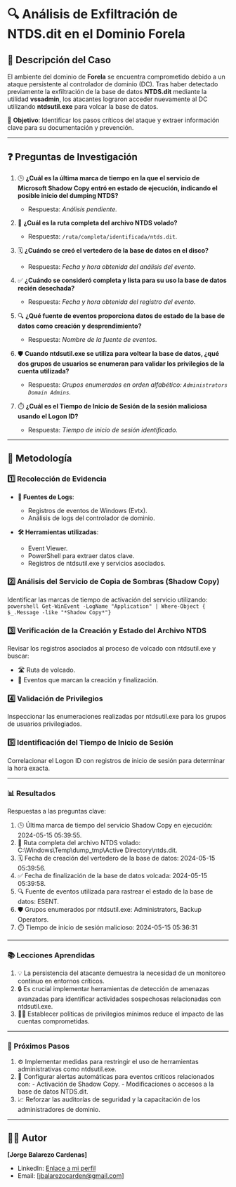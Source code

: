 # 🔍 Análisis de Exfiltración de NTDS.dit en el Dominio Forela

## **📝 Descripción del Caso**
El ambiente del dominio de **Forela** se encuentra comprometido debido a un ataque persistente al controlador de dominio (DC). Tras haber detectado previamente la exfiltración de la base de datos **NTDS.dit** mediante la utilidad **vssadmin**, los atacantes lograron acceder nuevamente al DC utilizando **ntdsutil.exe** para volcar la base de datos.  

🎯 **Objetivo**: Identificar los pasos críticos del ataque y extraer información clave para su documentación y prevención.

---

## **❓ Preguntas de Investigación**
1. 🕒 **¿Cuál es la última marca de tiempo en la que el servicio de Microsoft Shadow Copy entró en estado de ejecución, indicando el posible inicio del dumping NTDS?**  
   - Respuesta: *Análisis pendiente.*

2. 📂 **¿Cuál es la ruta completa del archivo NTDS volado?**  
   - Respuesta: `/ruta/completa/identificada/ntds.dit`.

3. 🗓️ **¿Cuándo se creó el vertedero de la base de datos en el disco?**  
   - Respuesta: *Fecha y hora obtenida del análisis del evento.*

4. ✅ **¿Cuándo se consideró completa y lista para su uso la base de datos recién desechada?**  
   - Respuesta: *Fecha y hora obtenida del registro del evento.*

5. 🔍 **¿Qué fuente de eventos proporciona datos de estado de la base de datos como creación y desprendimiento?**  
   - Respuesta: *Nombre de la fuente de eventos.*

6. 🛡️ **Cuando **ntdsutil.exe** se utiliza para voltear la base de datos, ¿qué dos grupos de usuarios se enumeran para validar los privilegios de la cuenta utilizada?**  
   - Respuesta: *Grupos enumerados en orden alfabético: `Administrators Domain Admins`.*

7. ⏱️ **¿Cuál es el Tiempo de Inicio de Sesión de la sesión maliciosa usando el Logon ID?**  
   - Respuesta: *Tiempo de inicio de sesión identificado.*

---

## **🔧 Metodología**
### 1️⃣ Recolección de Evidencia
- **📄 Fuentes de Logs**:  
  - Registros de eventos de Windows (Evtx).  
  - Análisis de logs del controlador de dominio.  

- **🛠️ Herramientas utilizadas**:  
  - Event Viewer.  
  - PowerShell para extraer datos clave.  
  - Registros de ntdsutil.exe y servicios asociados.  

### 2️⃣ Análisis del Servicio de Copia de Sombras (Shadow Copy)  
Identificar las marcas de tiempo de activación del servicio utilizando:  
`powershell
Get-WinEvent -LogName "Application" | Where-Object { $_.Message -like "*Shadow Copy*"}`

### 3️⃣ Verificación de la Creación y Estado del Archivo NTDS
Revisar los registros asociados al proceso de volcado con ntdsutil.exe y buscar:
  - 🛣️ Ruta de volcado.
  - 📅 Eventos que marcan la creación y finalización.

### 4️⃣ Validación de Privilegios
Inspeccionar las enumeraciones realizadas por ntdsutil.exe para los grupos de usuarios privilegiados.

### 5️⃣ Identificación del Tiempo de Inicio de Sesión
Correlacionar el Logon ID con registros de inicio de sesión para determinar la hora exacta.

--- 

### **📊 Resultados**
Respuestas a las preguntas clave:
  1. 🕒 Última marca de tiempo del servicio Shadow Copy en ejecución: 2024-05-15 05:39:55.
  2. 📂 Ruta completa del archivo NTDS volado:  C:\Windows\Temp\dump_tmp\Active Directory\ntds.dit.
  3. 🗓️ Fecha de creación del vertedero de la base de datos: 2024-05-15 05:39:56.
  4. ✅ Fecha de finalización de la base de datos volcada: 2024-05-15 05:39:58.
  5. 🔍 Fuente de eventos utilizada para rastrear el estado de la base de datos: ESENT.
  6. 🛡️ Grupos enumerados por ntdsutil.exe: Administrators, Backup Operators.
  7. ⏱️ Tiempo de inicio de sesión malicioso: 2024-05-15 05:36:31

---

### **📚 Lecciones Aprendidas**
  1. 💡 La persistencia del atacante demuestra la necesidad de un monitoreo continuo en entornos críticos.
  2. 🔒 Es crucial implementar herramientas de detección de amenazas avanzadas para identificar actividades sospechosas relacionadas con ntdsutil.exe.
  3. 👨‍💻 Establecer políticas de privilegios mínimos reduce el impacto de las cuentas comprometidas.

---

### **🚀 Próximos Pasos**
  1. ⚙️ Implementar medidas para restringir el uso de herramientas administrativas como ntdsutil.exe.
  2. 🚨 Configurar alertas automáticas para eventos críticos relacionados con:
    - Activación de Shadow Copy.
    - Modificaciones o accesos a la base de datos NTDS.dit.
  3. 📈 Reforzar las auditorías de seguridad y la capacitación de los administradores de dominio.
---

## **👨‍💻 Autor** 

**[Jorge Balarezo Cardenas]**  
- LinkedIn: [Enlace a mi perfil](https://www.linkedin.com/in/jorge-balarezo-cardenas/)  
- Email: [jbalarezocarden@gmail.com]
